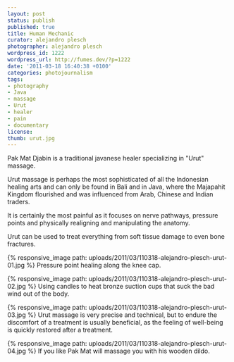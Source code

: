 ```yaml
---
layout: post
status: publish
published: true
title: Human Mechanic
curator: alejandro plesch
photographer: alejandro plesch
wordpress_id: 1222
wordpress_url: http://fumes.dev/?p=1222
date: '2011-03-18 16:40:38 +0100'
categories: photojournalism
tags:
- photography
- Java
- massage
- Urut
- healer
- pain
- documentary
license:
thumb: urut.jpg
---
```

Pak Mat Djabin is a traditional javanese healer specializing in "Urut" massage. 

Urut massage is perhaps the most sophisticated of all the Indonesian healing arts and can only be found in Bali and in Java, where the Majapahit Kingdom flourished and was influenced from Arab, Chinese and Indian traders. 

It is certainly the most painful as it focuses on nerve pathways, pressure points and physically realigning and manipulating the anatomy. 

Urut can be used to treat everything from soft tissue damage to even bone fractures. 

{% responsive_image path: uploads/2011/03/110318-alejandro-plesch-urut-01.jpg %}
Pressure point healing along the knee cap.

{% responsive_image path: uploads/2011/03/110318-alejandro-plesch-urut-02.jpg %}
Using candles to heat bronze suction cups that suck the bad wind out of the body.

{% responsive_image path: uploads/2011/03/110318-alejandro-plesch-urut-03.jpg %}
Urut massage is very precise and technical, but to endure the discomfort of a treatment is usually beneficial, as the feeling of well-being is quickly restored after a treatment.

{% responsive_image path: uploads/2011/03/110318-alejandro-plesch-urut-04.jpg %}
If you like Pak Mat will massage you with his wooden dildo.
